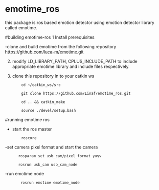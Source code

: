 # emotime_ros
this package is ros based emotion detector using emotion detector library called emotime.

#building emotime-ros
1 Install prerequisites

-clone and build emotime from the following repository https://github.com/luca-m/emotime.git 

2. modify LD_LIBRARY_PATH, CPLUS_INCLUDE_PATH to include appropriate emotime library and include files respectively.

3. clone this repository in to your catkin ws

           cd ~/catkin_ws/src
          
           git clone https://github.com/Linaf/emotime_ros.git
           
           cd .. && catkin_make
          
           source ./devel/setup.bash 

#running emotime ros
- start the ros master

          roscore

 -set camera pixel format and start the camera

          rosparam set usb_cam/pixel_format yuyv
 
          rosrun usb_cam usb_cam_node
 
 -run emotime node

           rosrun emotime emotime_node
